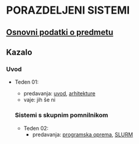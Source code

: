 # PORAZDELJENI SISTEMI

## [Osnovni podatki o predmetu](podatki.md)

## Kazalo

### Uvod

- Teden 01:
  - predavanja:
      [uvod](predavanja/01-uvod/uvod.md),
      [arhitekture](predavanja/02-arhitekture/arhitekture.md)
  - vaje: jih še ni
  
  ### Sistemi s skupnim pomnilnikom

  - Teden 02:
    - predavanja:
      [programska oprema](predavanja/03-programska-oprema/programska-oprema.md),
      [SLURM](predavanja/04-slurm/slurm.md)

